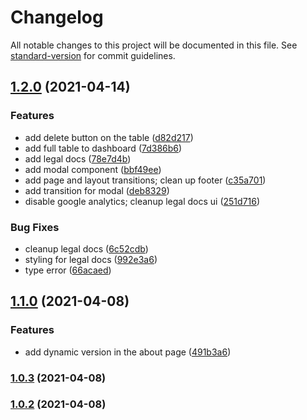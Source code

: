 # Changelog

All notable changes to this project will be documented in this file. See [standard-version](https://github.com/conventional-changelog/standard-version) for commit guidelines.

## [1.2.0](https://github.com/justinekizhak/body-measurements/compare/v1.1.0...v1.2.0) (2021-04-14)


### Features

* add delete button on the table ([d82d217](https://github.com/justinekizhak/body-measurements/commit/d82d217b5d03d93360ddbcbb191e903f3b0d906f))
* add full table to dashboard ([7d386b6](https://github.com/justinekizhak/body-measurements/commit/7d386b6ddeca08a45ca2c5171367a87581e27412))
* add legal docs ([78e7d4b](https://github.com/justinekizhak/body-measurements/commit/78e7d4bb9c3a77b4e2fe5e9084b58649017435f0))
* add modal component ([bbf49ee](https://github.com/justinekizhak/body-measurements/commit/bbf49ee62d83003eec3fc6231915803e27fb2218))
* add page and layout transitions; clean up footer ([c35a701](https://github.com/justinekizhak/body-measurements/commit/c35a701dc67d6194c57f6787c7bfb664c96ab908))
* add transition for modal ([deb8329](https://github.com/justinekizhak/body-measurements/commit/deb83296292ce48cfa74102a74e2334385dab4d0))
* disable google analytics; cleanup legal docs ui ([251d716](https://github.com/justinekizhak/body-measurements/commit/251d716789c7df6db85dc89b4bd3e388fa7912c8))


### Bug Fixes

* cleanup legal docs ([6c52cdb](https://github.com/justinekizhak/body-measurements/commit/6c52cdbaf667265f233df62d4e531bb0063abcab))
* styling for legal docs ([992e3a6](https://github.com/justinekizhak/body-measurements/commit/992e3a69962d5ce79dda68fc33082774bca1dc99))
* type error ([66acaed](https://github.com/justinekizhak/body-measurements/commit/66acaed4258d7f3892f5777aaf18a6ad65b9e3c4))

## [1.1.0](https://github.com/justinekizhak/body-measurements/compare/v1.0.3...v1.1.0) (2021-04-08)


### Features

* add dynamic version in the about page ([491b3a6](https://github.com/justinekizhak/body-measurements/commit/491b3a606fcd406a482ebf4148bb25d5457fbd68))

### [1.0.3](https://github.com/justinekizhak/body-measurements/compare/v1.0.2...v1.0.3) (2021-04-08)

### [1.0.2](https://github.com/justinekizhak/body-measurements/compare/v1.0.1...v1.0.2) (2021-04-08)
